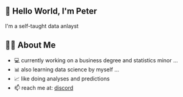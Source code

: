 ## 👋 Hello World, I'm Peter
I'm a self-taught data anlayst
## 👨‍🦱 About Me 
- 💻 currently working on a business degree and statistics minor ...
- 📊 also learning data science by myself ...
- 📈 like doing analyses and predictions
- 📫 reach me at: [discord](discordapp.com/users/928928548356521995)

<!---
bluenight551/bluenight551 is a ✨ special ✨ repository because its `README.md` (this file) appears on your GitHub profile.
You can click the Preview link to take a look at your changes.
--->

